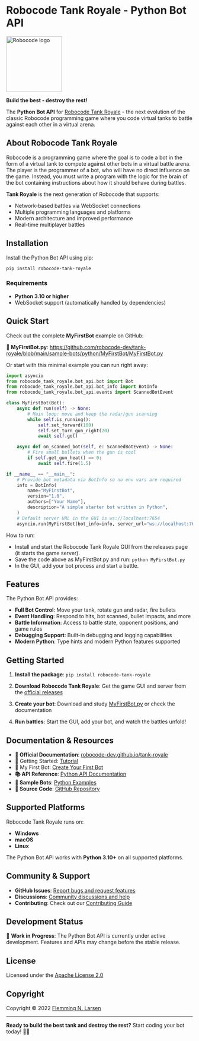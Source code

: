 # Robocode Tank Royale - Python Bot API

<img src="https://raw.githubusercontent.com/robocode-dev/tank-royale/refs/heads/main/gfx/Tank/Tank-logo.svg" width="150" alt="Robocode logo">

**Build the best - destroy the rest!**

The **Python Bot API** for [Robocode Tank Royale](https://robocode-dev.github.io/tank-royale/) - the next evolution of
the classic Robocode programming game where you code virtual tanks to battle against each other in a virtual arena.

## About Robocode Tank Royale

Robocode is a programming game where the goal is to code a bot in the form of a virtual tank to compete against other
bots in a virtual battle arena. The player is the programmer of a bot, who will have no direct influence on the game.
Instead, you must write a program with the logic for the brain of the bot containing instructions about how it should
behave during battles.

**Tank Royale** is the next generation of Robocode that supports:

- Network-based battles via WebSocket connections
- Multiple programming languages and platforms
- Modern architecture and improved performance
- Real-time multiplayer battles

## Installation

Install the Python Bot API using pip:

```shell
pip install robocode-tank-royale
```

### Requirements

- **Python 3.10 or higher**
- WebSocket support (automatically handled by dependencies)

## Quick Start

Check out the complete **MyFirstBot** example on GitHub:

**📁 MyFirstBot.py**: https://github.com/robocode-dev/tank-royale/blob/main/sample-bots/python/MyFirstBot/MyFirstBot.py

Or start with this minimal example you can run right away:

```python
import asyncio
from robocode_tank_royale.bot_api.bot import Bot
from robocode_tank_royale.bot_api.bot_info import BotInfo
from robocode_tank_royale.bot_api.events import ScannedBotEvent

class MyFirstBot(Bot):
    async def run(self) -> None:
        # Main loop: move and keep the radar/gun scanning
        while self.is_running():
            self.set_forward(100)
            self.set_turn_gun_right(20)
            await self.go()

    async def on_scanned_bot(self, e: ScannedBotEvent) -> None:
        # Fire small bullets when the gun is cool
        if self.get_gun_heat() == 0:
            await self.fire(1.5)

if __name__ == "__main__":
    # Provide bot metadata via BotInfo so no env vars are required
    info = BotInfo(
        name="MyFirstBot",
        version="1.0",
        authors=["Your Name"],
        description="A simple starter bot written in Python",
    )
    # Default server URL in the GUI is ws://localhost:7654
    asyncio.run(MyFirstBot(bot_info=info, server_url="ws://localhost:7654").start())
```

How to run:
- Install and start the Robocode Tank Royale GUI from the releases page (it starts the game server).
- Save the code above as MyFirstBot.py and run: `python MyFirstBot.py`
- In the GUI, add your bot process and start a battle.

## Features

The Python Bot API provides:

- **Full Bot Control**: Move your tank, rotate gun and radar, fire bullets
- **Event Handling**: Respond to hits, bot scanned, bullet impacts, and more
- **Battle Information**: Access to battle state, opponent positions, and game rules
- **Debugging Support**: Built-in debugging and logging capabilities
- **Modern Python**: Type hints and modern Python features supported

## Getting Started

1. **Install the package**: `pip install robocode-tank-royale`

2. **Download Robocode Tank Royale**: Get the game GUI and server from
   the [official releases](https://github.com/robocode-dev/tank-royale/releases)

3. **Create your bot**: Download and
   study [MyFirstBot.py](https://github.com/robocode-dev/tank-royale/blob/master/sample-bots/python/MyFirstBot/MyFirstBot.py)
   or check the documentation

4. **Run battles**: Start the GUI, add your bot, and watch the battles unfold!

## Documentation & Resources

- **📖 Official Documentation**: [robocode-dev.github.io/tank-royale](https://robocode-dev.github.io/tank-royale/)
- 🚀 Getting Started: [Tutorial](https://robocode-dev.github.io/tank-royale/tutorial/getting-started.html)
- 🤖 My First Bot: [Create Your First Bot](https://robocode-dev.github.io/tank-royale/tutorial/my-first-bot.html)
- **📚 API Reference**: [Python API Documentation](https://robocode-dev.github.io/tank-royale/api/apis.html)
- **🤖 Sample Bots**: [Python Examples](https://github.com/robocode-dev/tank-royale/tree/main/sample-bots/python)
- **💾 Source Code**: [GitHub Repository](https://github.com/robocode-dev/tank-royale/tree/main/bot-api/python)

## Supported Platforms

Robocode Tank Royale runs on:

- **Windows**
- **macOS**
- **Linux**

The Python Bot API works with **Python 3.10+** on all supported platforms.

## Community & Support

- **GitHub Issues**: [Report bugs and request features](https://github.com/robocode-dev/tank-royale/issues)
- **Discussions**: [Community discussions and help](https://github.com/robocode-dev/tank-royale/discussions)
- **Contributing**: Check out
  our [Contributing Guide](https://github.com/robocode-dev/tank-royale/blob/master/CONTRIBUTING.md)

## Development Status

🚧 **Work in Progress**: The Python Bot API is currently under active development. Features and APIs may change before
the stable release.

## License

Licensed under the [Apache License 2.0](https://github.com/robocode-dev/tank-royale/blob/main/LICENSE)

## Copyright

Copyright © 2022 [Flemming N. Larsen](https://github.com/flemming-n-larsen)

---

**Ready to build the best tank and destroy the rest?** Start coding your bot today! 🚀🎯